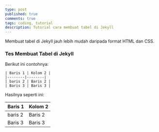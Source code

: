 ```yaml
---
type: post
published: true
comments: true
tags: coding, tutorial
description: Tutorial cara membuat tabel di Jekyll
---
```


Membuat tabel di Jekyll jauh lebih mudah daripada format HTML dan CSS.

### Tes Membuat Tabel di Jekyll ###

Berikut ini contohnya:

~~~
| Baris 1 | Kolom 2 |
|--------|--------|
| baris 2 | Baris 2 |
| Baris 3 | Baris 3 | 
~~~

Hasilnya seperti ini:

| Baris 1 | Kolom 2 |
|--------|--------|
| baris 2 | Baris 2 |
| Baris 3 | Baris 3 |
